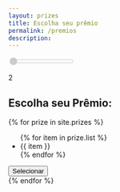 ```yaml
---
layout: prizes
title: Escolha seu prêmio
permalink: /premios
description:
---
```


<section class="w-full">
  <div class="slidecontainer w-1/3 mx-auto mb-4">
    <input type="range" value="1" min="1" max="3" step="1" disabled class="slider" list="tickmarks">
    <div id="tickmarks">
      <p></p>
      <p class="selected">2</p>
      <p></p>
    </div>
  </div>
  <h1 class="flex justify-center text-xl text-yellow-300 mb-6">
    Escolha seu Prêmio:
  </h1>
  <div class="flex justify-center gap-16 px-18">
    {% for prize in site.prizes %}
      <div class="w-56 h-76 border-yellow-300 bg-contain bg-no-repeat bg-black border rounded-md pt-32 px-4 flex flex-col justify-between" style="background-image: url('{{prize.image}}');"> 
        <ul class="list-disc list-inside mt-14">
          {% for item in prize.list %}
            <li class="tiny-text text-white">
              {{ item }}
            </li>
          {% endfor %}
        </ul>
        <a href="/sign-up">
          <button class="bg-yellow-300 border border-transparent hover:bg-dark-red hover:text-white w-full text-black rounded-lg my-2 py-1">Selecionar
          </button>
        </a>
      </div>
    {% endfor %}
  </div>
</section>